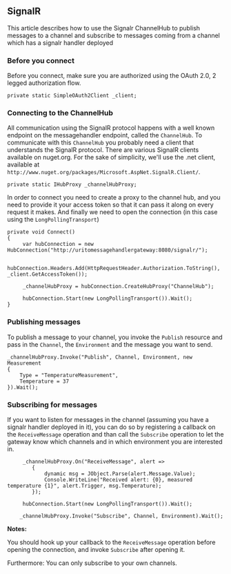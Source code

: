 ## SignalR

This article describes how to use the Signalr ChannelHub to publish messages to a channel and subscribe to messages coming from a channel which has a signalr handler deployed

### Before you connect

Before you connect, make sure you are authorized using the OAuth 2.0, 2 legged authorization flow.

	private static SimpleOAuth2Client _client;

### Connecting to the ChannelHub

All communication using the SignalR protocol happens with a well known endpoint on the messagehandler endpoint, called the `ChannelHub`. To communicate with this `ChannelHub` you probably need a client that understands the SignalR protocol. There are various SignalR clients available on nuget.org. For the sake of simplicity, we'll use the .net client, available at `http://www.nuget.org/packages/Microsoft.AspNet.SignalR.Client/`.

	private static IHubProxy _channelHubProxy;
    
In order to connect you need to create a proxy to the channel hub, and you need to provide it your access token so that it can pass it along on every request it makes. And finally we need to open the connection (in this case using the `LongPollingTransport`)

	private void Connect()
    {
		 var hubConnection = new HubConnection("http://uritomessagehandlergateway:8080/signalr/");

         hubConnection.Headers.Add(HttpRequestHeader.Authorization.ToString(), _client.GetAccessToken());
     
         _channelHubProxy = hubConnection.CreateHubProxy("ChannelHub");
           
         hubConnection.Start(new LongPollingTransport()).Wait();
    }

### Publishing messages

To publish a message to your channel, you invoke the `Publish` resource and pass in the `Channel`, the `Environment` and the message you want to send. 

	_channelHubProxy.Invoke("Publish", Channel, Environment, new Measurement
    {
        Type = "TemperatureMeasurement",
        Temperature = 37
    }).Wait();

### Subscribing for messages

If you want to listen for messages in the channel (assuming you have a signalr handler deployed in it), you can do so by registering a callback on the `ReceiveMessage` operation and than call the `Subscribe` operation to let the gateway know which channels and in which environment you are interested in.

		 _channelHubProxy.On("ReceiveMessage", alert =>
            {
                dynamic msg = JObject.Parse(alert.Message.Value);
                Console.WriteLine("Received alert: {0}, measured temperature {1}", alert.Trigger, msg.Temperature);
            });
           
         hubConnection.Start(new LongPollingTransport()).Wait();

		_channelHubProxy.Invoke("Subscribe", Channel, Environment).Wait();


 **Notes:** 

You should hook up your callback to the `ReceiveMessage` operation before opening the connection, and invoke `Subscribe` after opening it.

Furthermore: You can only subscribe to your own channels.